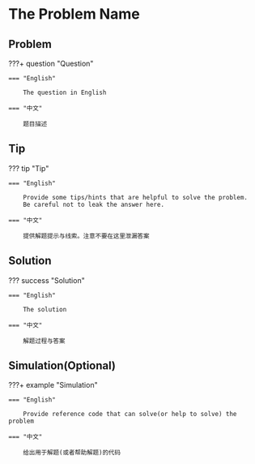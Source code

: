 # The Problem Name

## Problem

???+ question "Question"

    === "English"

        The question in English

    === "中文"

        题目描述


## Tip

??? tip "Tip"

    === "English"

        Provide some tips/hints that are helpful to solve the problem.
        Be careful not to leak the answer here.

    === "中文"
        
        提供解题提示与线索。注意不要在这里泄漏答案

        
## Solution

??? success "Solution"
    
    === "English"

        The solution

    === "中文"
        
        解题过程与答案

## Simulation(Optional)

???+ example "Simulation"

    === "English"

        Provide reference code that can solve(or help to solve) the problem

    === "中文"
        
        给出用于解题(或者帮助解题)的代码
